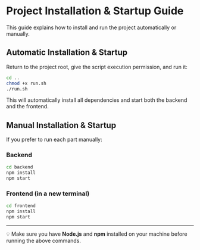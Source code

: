 # Project Installation & Startup Guide

This guide explains how to install and run the project automatically or manually.

## Automatic Installation & Startup

Return to the project root, give the script execution permission, and run it:

```bash
cd ..
chmod +x run.sh
./run.sh
```

This will automatically install all dependencies and start both the backend and the frontend.

## Manual Installation & Startup

If you prefer to run each part manually:

### Backend

```bash
cd backend
npm install
npm start
```

### Frontend (in a new terminal)

```bash
cd frontend
npm install
npm start
```

---

💡 Make sure you have **Node.js** and **npm** installed on your machine before running the above commands.
